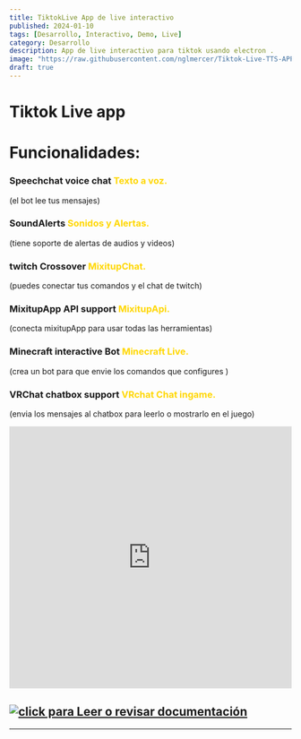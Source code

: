 ```yaml
---
title: TiktokLive App de live interactivo
published: 2024-01-10
tags: [Desarrollo, Interactivo, Demo, Live]
category: Desarrollo
description: App de live interactivo para tiktok usando electron .
image: "https://raw.githubusercontent.com/nglmercer/Tiktok-Live-TTS-APPv2/main/tikliveappview.png"
draft: true
---
```


# Tiktok Live app
# Funcionalidades:
### Speechchat voice chat <font color="Gold">Texto a voz.</font>
(el bot lee tus mensajes)

### SoundAlerts <font color="Gold">Sonidos y Alertas.</font>
(tiene soporte de alertas de audios y videos)

### twitch Crossover <font color="Gold">MixitupChat.</font>
(puedes conectar tus comandos y el chat de twitch)

### MixitupApp API support <font color="Gold">MixitupApi.</font>
(conecta mixitupApp para usar todas las herramientas) 

### Minecraft interactive Bot  <font color="Gold">Minecraft Live.</font>
(crea un bot para que envie los comandos que configures )

### VRChat chatbox support  <font color="Gold">VRchat Chat ingame.</font>
(envia los mensajes al chatbox para leerlo o mostrarlo en el juego)
<iframe width="100%" height="468" src="https://www.youtube.com/embed/qVMJLtRIEdw" title="YouTube video player" frameborder="0" allowfullscreen></iframe>

## [![ click para Leer o revisar documentación](https://img.shields.io/badge/CLICK%20PARA%20LEER%20O%20REVISAR%20DOCUMENTACION-Click%20aquí%20para%20leer%20toda%20la%20documentación-blue?style=for-the-badge&logo=github)](https://nglmercer.github.io/TikLiveApp)
---
